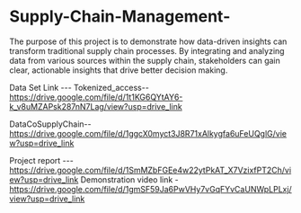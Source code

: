 # Supply-Chain-Management-
The purpose of this project is to demonstrate how data-driven insights can transform traditional supply chain processes. By integrating and analyzing data from various sources within the supply chain, stakeholders can gain clear, actionable insights that drive better decision making. 

Data Set Link --- Tokenized_access--
https://drive.google.com/file/d/1t1KG6QYtAY6-k_v8uMZAPsk287nN7Lag/view?usp=drive_link

DataCoSupplyChain--
https://drive.google.com/file/d/1ggcX0myct3J8R71xAlkygfa6uFeUQglG/view?usp=drive_link

Project report ---
https://drive.google.com/file/d/1SmMZbFGEe4w22ytPkAT_X7VzixfPT2Ch/view?usp=drive_link
Demonstration video link -
https://drive.google.com/file/d/1gmSF59Ja6PwVHy7vGqFYvCaUNWpLPLxj/view?usp=drive_link
